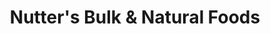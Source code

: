 ---
title: "Nutter's Bulk & Natural Foods"
url: /olds/nutters-bulk-and-natural-foods/
shop: nutrition supplements
---